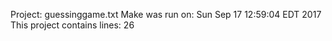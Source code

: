 Project: guessinggame.txt
Make was run on: Sun Sep 17 12:59:04 EDT 2017
This project contains lines: 26
